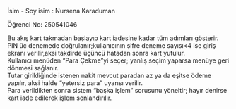 İsim - Soy isim : Nursena Karaduman

Öğrenci No: 250541046

Bu akış kart takmadan başlayıp kart iadesine kadar tüm adımları gösterir.  
PIN üç denemede doğrulanır;kullanıcının şifre deneme sayısı<4 ise giriş ekranı verilir,aksi takdirde üçüncü hatadan sonra kart yutulur.   
Kullanıcı menüden “Para Çekme”yi seçer; yanlış seçim yaparsa menüye geri dönmesi sağlanır.  
Tutar girildiğinde istenen nakit mevcut paradan az ya da eşitse ödeme yapılır, aksi halde “yetersiz para” uyarısı verilir.  
Para verildikten sonra sistem “başka işlem” sorusunu yöneltir; hayır denirse kart iade edilerek işlem sonlandırılır.  

